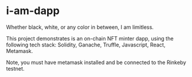 # i-am-dapp
Whether black, white, or any color in between, I am limitless.

This project demonstrates is an on-chain NFT minter dapp, using the following tech stack: Solidity, Ganache, Truffle, Javascript, React, Metamask.

Note, you must have metamask installed and be connected to the Rinkeby testnet.
